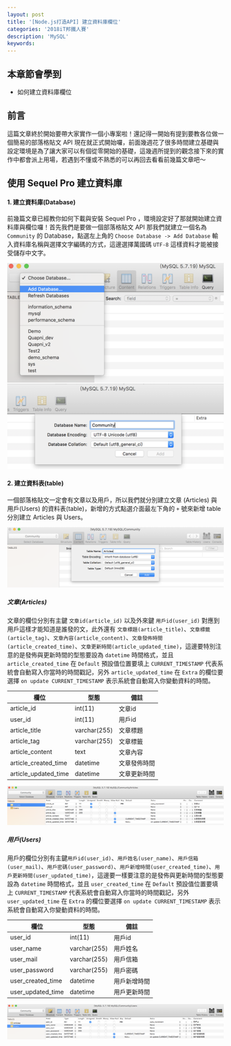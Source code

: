 ```yaml
---
layout: post
title: '[Node.js打造API] 建立資料庫欄位'
categories: '2018iT邦鐵人賽'
description: 'MySQL'
keywords: 
---
```


## 本章節會學到
- 如何建立資料庫欄位 


## 前言
這篇文章終於開始要帶大家實作一個小專案啦！還記得一開始有提到要教各位做一個簡易的部落格貼文 API 現在就正式開始囉，前面幾週花了很多時間建立基礎與設定環境是為了讓大家可以有個從零開始的基礎，這幾週所提到的觀念接下來的實作中都會派上用場，若遇到不懂或不熟悉的可以再回去看看前幾篇文章吧～

## 使用 Sequel Pro 建立資料庫
#### 1. 建立資料庫(Database)
前幾篇文章已經教你如何下載與安裝 Sequel Pro ，環境設定好了那就開始建立資料庫與欄位囉！首先我們是要做一個部落格貼文 API 那我們就建立一個名為 `Community` 的 Database，點選左上角的 `Choose Database -> Add Database` 輸入資料庫名稱與選擇文字編碼的方式，這邊選擇萬國碼 `UTF-8` 這樣資料才能被接受儲存中文字。

<img src="/images/posts/it2018/img1070101-1.png">
<img src="/images/posts/it2018/img1070101-2.png">

#### 2. 建立資料表(table)
一個部落格貼文一定會有文章以及用戶，所以我們就分別建立文章 (Articles) 與 用戶(Users) 的資料表(table)，新增的方式點選介面最左下角的 `+` 號來新增 table 分別建立 Articles 與 Users。

<img src="/images/posts/it2018/img1070101-3.png">

##### 文章(Articles)   

文章的欄位分別有主鍵 `文章id(article_id)` 以及外來鍵 `用戶id(user_id)` 對應到用戶這樣才能知道是誰發的文，此外還有 `文章標題(article_title)`、`文章標籤(article_tag)`、`文章內容(article_content)`、`文章發佈時間(article_created_time)`、`文章更新時間(article_updated_time)`，這邊要特別注意的是發佈與更新時間的型態要設為 `datetime` 時間格式，並且 `article_created_time` 在 `Default` 預設值位置要填上 `CURRENT_TIMESTAMP` 代表系統會自動寫入你當時的時間戳記，另外 `article_updated_time` 在 `Extra` 的欄位要選擇 `on update CURRENT_TIMESTAMP` 表示系統會自動寫入你變動資料的時間。               

|欄位     |型態   |備註  |
| --- | ----- | ---- |
article_id|int(11)|文章id
user_id|int(11)|用戶id
article_title|varchar(255)|文章標題
article_tag|varchar(255)|文章標籤
article_content|text|文章內容
article_created_time|datetime|文章發佈時間
article_updated_time|datetime|文章更新時間

<img src="/images/posts/it2018/img1070101-4.png">

##### 用戶(Users)  

用戶的欄位分別有主鍵`用戶id(user_id)`、`用戶姓名(user_name)`、`用戶信箱(user_mail)`、`用戶密碼(user_password)`、`用戶新增時間(user_created_time)`、`用戶更新時間(user_updated_time)`，這邊要一樣要注意的是發佈與更新時間的型態要設為 `datetime` 時間格式，並且 `user_created_time` 在 `Default` 預設值位置要填上 `CURRENT_TIMESTAMP` 代表系統會自動寫入你當時的時間戳記，另外 `user_updated_time` 在 `Extra` 的欄位要選擇 `on update CURRENT_TIMESTAMP` 表示系統會自動寫入你變動資料的時間。               

|欄位     |型態   |備註  |
| --- | ----- | ---- |
user_id|int(11)|用戶id
user_name|varchar(255)|用戶姓名
user_mail|varchar(255)|用戶信箱
user_password|varchar(255)|用戶密碼
user_created_time|datetime|用戶新增時間
user_updated_time|datetime|用戶更新時間

<img src="/images/posts/it2018/img1070101-5.png">
